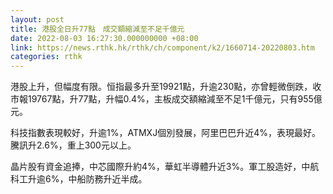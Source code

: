 ```yaml
---
layout: post
title: 港股全日升77點　成交額縮減至不足千億元
date: 2022-08-03 16:27:30.000000000 +08:00
link: https://news.rthk.hk/rthk/ch/component/k2/1660714-20220803.htm
categories: rthk
---
```


港股上升，但幅度有限。恒指最多升至19921點，升逾230點，亦曾輕微倒跌，收市報19767點，升77點，升幅0.4%，主板成交額縮減至不足1千億元，只有955億元。

科技指數表現較好，升逾1%，ATMXJ個別發展，阿里巴巴升近4%，表現最好。騰訊升2.6%，重上300元以上。

晶片股有資金追捧，中芯國際升約4%，華虹半導體升近3%。軍工股造好，中航科工升逾6%，中船防務升近半成。
